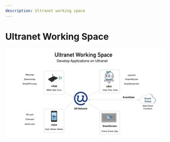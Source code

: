 ```yaml
---
description: Ultranet working space
---
```


# Ultranet Working Space

![](.gitbook/assets/ult_3.jpg)

